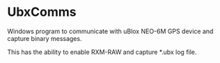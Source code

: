 # UbxComms
Windows program to communicate with uBlox NEO-6M GPS device and capture binary messages.

This has the ability to enable RXM-RAW and capture *.ubx log file. 
